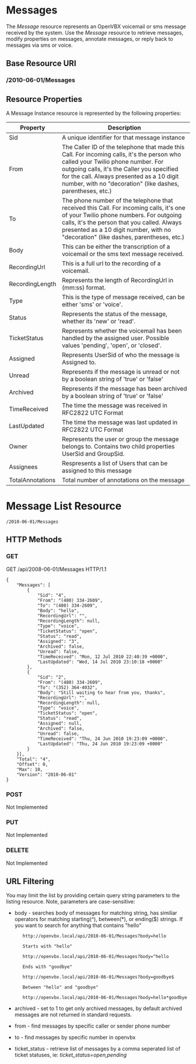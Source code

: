 # Messages #
The _Message_ resource represents an OpenVBX voicemail or sms message received by the system.  Use the _Message_ resource to retrieve messages, modify properties on messages, annotate messages, or reply back to messages via sms or voice.

## Base Resource URI ##
### /2010-06-01/Messages ###

## Resource Properties ##
A Message Instance resource is represented by the following properties:

<table class="parameters">
<thead>
    <tr>
        <th class="col-1">Property</th>
        <th class="col-2">Description</th>
    </tr>
</thead>
<tbody>
	<tr>
		<td>Sid</td>
		<td>A unique identifier for that message instance</td>
	</tr>
	<tr>
		<td>From</td>
		<td>The Caller ID of the telephone that made this Call. For incoming calls, it's the person who called your Twilio phone number. For outgoing calls, it's the Caller you specified for the call. Always presented as a 10 digit number, with no "decoration" (like dashes, parentheses, etc.)</td>
	</tr>
    <tr>
        <td>To</td>
        <td>The phone number of the telephone that received this Call. For incoming calls, it's one of your Twilio phone numbers. For outgoing calls, it's the person that you called. Always presented as a 10 digit number, with no "decoration" (like dashes, parentheses, etc.)</td>
    </tr>
	<tr>
		<td>Body</td>
		<td>This can be either the transcription of a voicemail or the sms text message received.</td>
	</tr>
	<tr>
		<td>RecordingUrl</td>
		<td>This is a full url to the recording of a voicemail.</td>
	</tr>
	<tr>
		<td>RecordingLength</td>
		<td>Represents the length of RecordingUrl in (mm:ss) format.</td>
	</tr>
	<tr>
		<td>Type</td>
		<td>This is the type of message received, can be either 'sms' or 'voice'.</td>
	</tr>
	<tr>
		<td>Status</td>
		<td>Represents the status of the message, whether its 'new' or 'read'.</td>
	</tr>
	<tr>
		<td>TicketStatus</td>
		<td>Represents whether the voicemail has been handled by the assigned user.  Possible values 'pending', 'open', or 'closed'.</td>
	</tr>
	<tr>
		<td>Assigned</td>
		<td>Represents UserSid of who the message is Assigned to.</td>
	</tr>
	<tr>
		<td>Unread</td>
		<td>Represents if the message is unread or not by a boolean string of 'true' or 'false'</td>
	</tr>
	<tr>
		<td>Archived</td>
		<td>Represents if the message has been archived by a boolean string of 'true' or 'false'</td>
	</tr>
	<tr>
		<td>TimeReceived</td>
		<td>The time the message was received in RFC2822 UTC Format</td>
	</tr>
	<tr>
		<td>LastUpdated</td>
		<td>The time the message was last updated in RFC2822 UTC Format</td>
	</tr>
	<tr>
		<td>Owner</td>
		<td>Represents the user or group the message belongs to.  Contains two child properties UserSid and GroupSid.</td>
	</tr>
	<tr>
		<td>Assignees</td>
		<td>Respresents a list of Users that can be assigned to this message</td>
	</tr>
	<tr>
		<td>TotalAnnotations</td>
		<td>Total number of annotations on the message</td>
	</tr>
</tbody>
</table>


# Message List Resource #

    /2010-06-01/Messages

## HTTP Methods ##

### GET ###
GET /api/2008-06-01/Messages HTTP/1.1

    {
    	"Messages": [
    		{
    			"Sid": "4",
    			"From": "(480) 334-2609",
    			"To": "(480) 334-2609",
    			"Body": "hello",
    			"RecordingUrl": "",
    			"RecordingLength": null,
    			"Type": "voice",
    			"TicketStatus": "open",
    			"Status": "read",
    			"Assigned": "3",
    			"Archived": false,
    			"Unread": false,
    			"TimeReceived": "Mon, 12 Jul 2010 22:40:39 +0000",
    			"LastUpdated": "Wed, 14 Jul 2010 23:10:18 +0000"
    		},
    		{
    			"Sid": "2",
    			"From": "(480) 334-2609",
    			"To": "(352) 364-4032",
    			"Body": "Still waiting to hear from you, thanks",
    			"RecordingUrl": "",
    			"RecordingLength": null,
    			"Type": "voice",
    			"TicketStatus": "open",
    			"Status": "read",
    			"Assigned": null,
    			"Archived": false,
    			"Unread": false,
    			"TimeReceived": "Thu, 24 Jun 2010 19:23:09 +0000",
    			"LastUpdated": "Thu, 24 Jun 2010 19:23:09 +0000"
    		}
    	}],
    	"Total": "4",
    	"Offset": 0,
    	"Max": 10,
    	"Version": "2010-06-01"
    }
    
### POST ###
Not Implemented

### PUT ###
Not Implemented

### DELETE ###
Not Implemented

## URL Filtering ##

You may limit the list by providing certain query string parameters to the listing resource. Note, parameters are case-sensitive:

* body - searches body of messages for matching string, has similiar operators for matching starting(^), between(*), or ending($) strings.
         If you want to search for anything that contains "hello"
		 
		 http://openvbx.local/api/2010-06-01/Messages?body=hello
		 
		 Starts with "hello"

   		 http://openvbx.local/api/2010-06-01/Messages?body=^hello

		 Ends with "goodbye"
		 
		 http://openvbx.local/api/2010-06-01/Messages?body=goodbye$
					 
		 Between "hello" and "goodbye"
		 
		 http://openvbx.local/api/2010-06-01/Messages?body=hello*goodbye

* archived - set to 1 to get only archived messages, by default archived messages are not returned in standard requests.
* from - find messages by specific caller or sender phone number
* to - find messages by specific number in openvbx
* ticket_status - retrieve list of messages by a comma seperated list of ticket statuses, ie: _ticket_status=open,pending_

